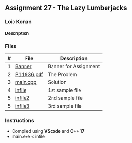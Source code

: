 ## Assignment 27 - The Lazy Lumberjacks

### Loic Konan

#### Description
>
>
>
### Files

|   #   | File                     | Description           |
| :---: | ------------------------ | --------------------- |
|   1   | [Banner](Banner)         | Banner for Assignment |
|   2   | [P11936.pdf](P11936.pdf) | The Problem           |
|   3   | [main.cpp](main.cpp)     | Solution              |
|   4   | [infile](infile)         | 1st sample file       |
|   5   | [infile2](infile2)       | 2nd sample file       |
|   5   | [infile3](infile3)       | 3rd sample file       |

### Instructions

- Complied using **VScode** and **C++ 17**
- main.exe < infile
